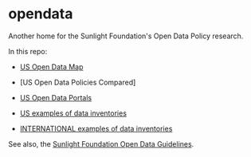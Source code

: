 opendata
========

Another home for the Sunlight Foundation's Open Data Policy research.

In this repo:

* [US Open Data Map](https://github.com/sunlightpolicy/opendata/blob/master/USlocalpolicylocations.geoJSON)
* [US Open Data Policies Compared]
* [US Open Data Portals](https://github.com/sunlightpolicy/opendata/blob/master/USlocalopendataportals.csv)
* [US examples of data inventories](https://github.com/sunlightpolicy/opendata/blob/master/USinventoryexamples.csv)

* [INTERNATIONAL examples of data inventories](https://github.com/sunlightpolicy/opendata/blob/master/INTERNATIONALinventoryexamples.csv)

See also, the [Sunlight Foundation Open Data Guidelines](http://sunlightfoundation.com/opendataguidelines/).
